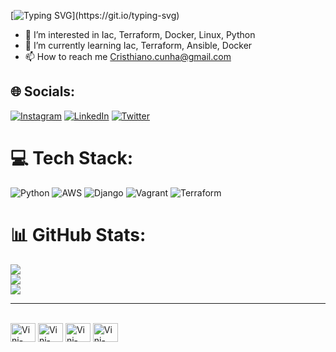 [![Typing SVG](https://readme-typing-svg.demolab.com?font=Fira+Code&pause=1000&color=0EF2F7&width=435&lines=BEM+VINDO!)](https://git.io/typing-svg)
- 👀 I’m interested in Iac, Terraform, Docker, Linux, Python
- 🌱 I’m currently learning Iac, Terraform, Ansible, Docker
- 📫 How to reach me Cristhiano.cunha@gmail.com


## 🌐 Socials:
[![Instagram](https://img.shields.io/badge/Instagram-%23E4405F.svg?logo=Instagram&logoColor=white)](https://instagram.com/cristhianocunha) [![LinkedIn](https://img.shields.io/badge/LinkedIn-%230077B5.svg?logo=linkedin&logoColor=white)](https://linkedin.com/in/cristhiano-cunha) [![Twitter](https://img.shields.io/badge/Twitter-%231DA1F2.svg?logo=Twitter&logoColor=white)](https://twitter.com/cristhianocunha) 

# 💻 Tech Stack:
![Python](https://img.shields.io/badge/python-3670A0?style=for-the-badge&logo=python&logoColor=ffdd54) ![AWS](https://img.shields.io/badge/AWS-%23FF9900.svg?style=for-the-badge&logo=amazon-aws&logoColor=white) ![Django](https://img.shields.io/badge/django-%23092E20.svg?style=for-the-badge&logo=django&logoColor=white) ![Vagrant](https://img.shields.io/badge/vagrant-%231563FF.svg?style=for-the-badge&logo=vagrant&logoColor=white) ![Terraform](https://img.shields.io/badge/terraform-%235835CC.svg?style=for-the-badge&logo=terraform&logoColor=white)
# 📊 GitHub Stats:
![](https://github-readme-stats.vercel.app/api?username=cristhianocunha&theme=nightowl&hide_border=true&include_all_commits=true&count_private=false)<br/>
![](https://github-readme-streak-stats.herokuapp.com/?user=cristhianocunha&theme=nightowl&hide_border=true)<br/>
![](https://github-readme-stats.vercel.app/api/top-langs/?username=cristhianocunha&theme=nightowl&hide_border=true&include_all_commits=true&count_private=false&layout=compact)

---


<!-- Proudly created with GPRM ( https://gprm.itsvg.in ) -->

<div style="display: inline_block"><br>
  <img align="center" alt="Vini-Aws" height="30" width="40" src="https://cdn.jsdelivr.net/gh/devicons/devicon/icons/amazonwebservices/amazonwebservices-original.svg">
  <img align="center" alt="Vini-Debian" height="30" width="40" src="https://cdn.jsdelivr.net/gh/devicons/devicon/icons/debian/debian-original.svg">
  <img align="center" alt="Vini-Ubuntu" height="30" width="40" src="https://cdn.jsdelivr.net/gh/devicons/devicon/icons/ubuntu/ubuntu-plain.svg">
  <!--
  <img align="center" alt="Vini-Jenkins" height="30" width="40" src="https://cdn.jsdelivr.net/gh/devicons/devicon/icons/jenkins/jenkins-original.svg">
  -->
  <img align="center" alt="Vini-Docker" height="30" width="40" src="https://cdn.jsdelivr.net/gh/devicons/devicon/icons/docker/docker-original.svg">
   <!--
  <img align="right" alt="Vini-avatar" height="150" style="border-radius:50px;" src="https://i.ibb.co/rtHmqZm/avatar.png">
  -->
</div>

<div>


